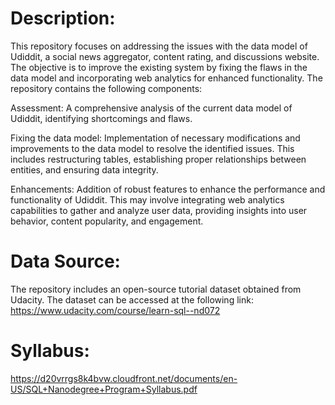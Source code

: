 # Description:
This repository focuses on addressing the issues with the data model of Udiddit, a social news aggregator, content rating, and discussions website. The objective is to improve the existing system by fixing the flaws in the data model and incorporating web analytics for enhanced functionality. The repository contains the following components:

Assessment: A comprehensive analysis of the current data model of Udiddit, identifying shortcomings and flaws.

Fixing the data model: Implementation of necessary modifications and improvements to the data model to resolve the identified issues. This includes restructuring tables, establishing proper relationships between entities, and ensuring data integrity.

Enhancements: Addition of robust features to enhance the performance and functionality of Udiddit. This may involve integrating web analytics capabilities to gather and analyze user data, providing insights into user behavior, content popularity, and engagement.

# Data Source:
The repository includes an open-source tutorial dataset obtained from Udacity. The dataset can be accessed at the following link:
https://www.udacity.com/course/learn-sql--nd072

# Syllabus:
https://d20vrrgs8k4bvw.cloudfront.net/documents/en-US/SQL+Nanodegree+Program+Syllabus.pdf
